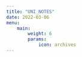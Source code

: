 ```yaml
---
title: "UNI_NOTES"
date: 2022-03-06
menu:
    main:
        weight: 6
        params:
            icon: archives
---
```

